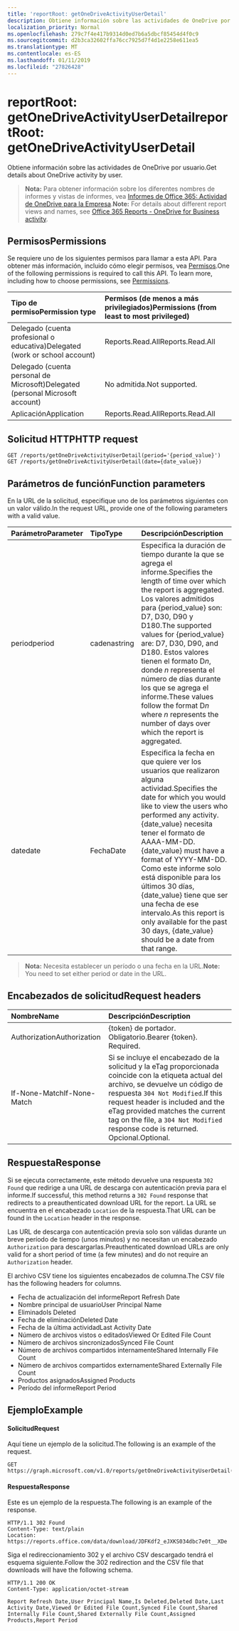 ```yaml
---
title: 'reportRoot: getOneDriveActivityUserDetail'
description: Obtiene información sobre las actividades de OneDrive por usuario.
localization_priority: Normal
ms.openlocfilehash: 279c7f4e417b9314d0ed7b6a5dbcf85454d4f0c9
ms.sourcegitcommit: d2b3ca32602ffa76cc7925d7f4d1e2258e611ea5
ms.translationtype: MT
ms.contentlocale: es-ES
ms.lasthandoff: 01/11/2019
ms.locfileid: "27826428"
---
```

# <a name="reportroot-getonedriveactivityuserdetail"></a><span data-ttu-id="27bb9-103">reportRoot: getOneDriveActivityUserDetail</span><span class="sxs-lookup"><span data-stu-id="27bb9-103">reportRoot: getOneDriveActivityUserDetail</span></span>

<span data-ttu-id="27bb9-104">Obtiene información sobre las actividades de OneDrive por usuario.</span><span class="sxs-lookup"><span data-stu-id="27bb9-104">Get details about OneDrive activity by user.</span></span>

> <span data-ttu-id="27bb9-105">**Nota:** Para obtener información sobre los diferentes nombres de informes y vistas de informes, vea [Informes de Office 365: Actividad de OneDrive para la Empresa](https://support.office.com/client/OneDrive-for-Business-user-activity-8bbe4bf8-221b-46d6-99a5-2fb3c8ef9353).</span><span class="sxs-lookup"><span data-stu-id="27bb9-105">**Note:** For details about different report views and names, see [Office 365 Reports - OneDrive for Business activity](https://support.office.com/client/OneDrive-for-Business-user-activity-8bbe4bf8-221b-46d6-99a5-2fb3c8ef9353).</span></span>

## <a name="permissions"></a><span data-ttu-id="27bb9-106">Permisos</span><span class="sxs-lookup"><span data-stu-id="27bb9-106">Permissions</span></span>

<span data-ttu-id="27bb9-p101">Se requiere uno de los siguientes permisos para llamar a esta API. Para obtener más información, incluido cómo elegir permisos, vea [Permisos](/graph/permissions-reference).</span><span class="sxs-lookup"><span data-stu-id="27bb9-p101">One of the following permissions is required to call this API. To learn more, including how to choose permissions, see [Permissions](/graph/permissions-reference).</span></span>

| <span data-ttu-id="27bb9-109">Tipo de permiso</span><span class="sxs-lookup"><span data-stu-id="27bb9-109">Permission type</span></span>                        | <span data-ttu-id="27bb9-110">Permisos (de menos a más privilegiados)</span><span class="sxs-lookup"><span data-stu-id="27bb9-110">Permissions (from least to most privileged)</span></span> |
| :------------------------------------- | :--------------------------------------- |
| <span data-ttu-id="27bb9-111">Delegado (cuenta profesional o educativa)</span><span class="sxs-lookup"><span data-stu-id="27bb9-111">Delegated (work or school account)</span></span>     | <span data-ttu-id="27bb9-112">Reports.Read.All</span><span class="sxs-lookup"><span data-stu-id="27bb9-112">Reports.Read.All</span></span>                         |
| <span data-ttu-id="27bb9-113">Delegado (cuenta personal de Microsoft)</span><span class="sxs-lookup"><span data-stu-id="27bb9-113">Delegated (personal Microsoft account)</span></span> | <span data-ttu-id="27bb9-114">No admitida.</span><span class="sxs-lookup"><span data-stu-id="27bb9-114">Not supported.</span></span>                           |
| <span data-ttu-id="27bb9-115">Aplicación</span><span class="sxs-lookup"><span data-stu-id="27bb9-115">Application</span></span>                            | <span data-ttu-id="27bb9-116">Reports.Read.All</span><span class="sxs-lookup"><span data-stu-id="27bb9-116">Reports.Read.All</span></span>                         |

## <a name="http-request"></a><span data-ttu-id="27bb9-117">Solicitud HTTP</span><span class="sxs-lookup"><span data-stu-id="27bb9-117">HTTP request</span></span>

<!-- { "blockType": "samples" } --> 

```http
GET /reports/getOneDriveActivityUserDetail(period='{period_value}')
GET /reports/getOneDriveActivityUserDetail(date={date_value})
```

## <a name="function-parameters"></a><span data-ttu-id="27bb9-118">Parámetros de función</span><span class="sxs-lookup"><span data-stu-id="27bb9-118">Function parameters</span></span>

<span data-ttu-id="27bb9-119">En la URL de la solicitud, especifique uno de los parámetros siguientes con un valor válido.</span><span class="sxs-lookup"><span data-stu-id="27bb9-119">In the request URL, provide one of the following parameters with a valid value.</span></span>

| <span data-ttu-id="27bb9-120">Parámetro</span><span class="sxs-lookup"><span data-stu-id="27bb9-120">Parameter</span></span> | <span data-ttu-id="27bb9-121">Tipo</span><span class="sxs-lookup"><span data-stu-id="27bb9-121">Type</span></span>   | <span data-ttu-id="27bb9-122">Descripción</span><span class="sxs-lookup"><span data-stu-id="27bb9-122">Description</span></span>                              |
| :-------- | :----- | :--------------------------------------- |
| <span data-ttu-id="27bb9-123">period</span><span class="sxs-lookup"><span data-stu-id="27bb9-123">period</span></span>    | <span data-ttu-id="27bb9-124">cadena</span><span class="sxs-lookup"><span data-stu-id="27bb9-124">string</span></span> | <span data-ttu-id="27bb9-125">Especifica la duración de tiempo durante la que se agrega el informe.</span><span class="sxs-lookup"><span data-stu-id="27bb9-125">Specifies the length of time over which the report is aggregated.</span></span> <span data-ttu-id="27bb9-126">Los valores admitidos para {period_value} son: D7, D30, D90 y D180.</span><span class="sxs-lookup"><span data-stu-id="27bb9-126">The supported values for {period_value} are: D7, D30, D90, and D180.</span></span> <span data-ttu-id="27bb9-127">Estos valores tienen el formato D*n*, donde *n* representa el número de días durante los que se agrega el informe.</span><span class="sxs-lookup"><span data-stu-id="27bb9-127">These values follow the format D*n* where *n* represents the number of days over which the report is aggregated.</span></span> |
| <span data-ttu-id="27bb9-128">date</span><span class="sxs-lookup"><span data-stu-id="27bb9-128">date</span></span>      | <span data-ttu-id="27bb9-129">Fecha</span><span class="sxs-lookup"><span data-stu-id="27bb9-129">Date</span></span>   | <span data-ttu-id="27bb9-130">Especifica la fecha en que quiere ver los usuarios que realizaron alguna actividad.</span><span class="sxs-lookup"><span data-stu-id="27bb9-130">Specifies the date for which you would like to view the users who performed any activity.</span></span> <span data-ttu-id="27bb9-131">{date_value} necesita tener el formato de AAAA-MM-DD.</span><span class="sxs-lookup"><span data-stu-id="27bb9-131">{date_value} must have a format of YYYY-MM-DD.</span></span> <span data-ttu-id="27bb9-132">Como este informe solo está disponible para los últimos 30 días, {date_value} tiene que ser una fecha de ese intervalo.</span><span class="sxs-lookup"><span data-stu-id="27bb9-132">As this report is only available for the past 30 days, {date_value} should be a date from that range.</span></span> |

> <span data-ttu-id="27bb9-133">**Nota:** Necesita establecer un período o una fecha en la URL.</span><span class="sxs-lookup"><span data-stu-id="27bb9-133">**Note:** You need to set either period or date in the URL.</span></span>

## <a name="request-headers"></a><span data-ttu-id="27bb9-134">Encabezados de solicitud</span><span class="sxs-lookup"><span data-stu-id="27bb9-134">Request headers</span></span>

| <span data-ttu-id="27bb9-135">Nombre</span><span class="sxs-lookup"><span data-stu-id="27bb9-135">Name</span></span>          | <span data-ttu-id="27bb9-136">Descripción</span><span class="sxs-lookup"><span data-stu-id="27bb9-136">Description</span></span>                              |
| :------------ | :--------------------------------------- |
| <span data-ttu-id="27bb9-137">Authorization</span><span class="sxs-lookup"><span data-stu-id="27bb9-137">Authorization</span></span> | <span data-ttu-id="27bb9-p104">{token} de portador. Obligatorio.</span><span class="sxs-lookup"><span data-stu-id="27bb9-p104">Bearer {token}. Required.</span></span>                |
| <span data-ttu-id="27bb9-140">If-None-Match</span><span class="sxs-lookup"><span data-stu-id="27bb9-140">If-None-Match</span></span> | <span data-ttu-id="27bb9-141">Si se incluye el encabezado de la solicitud y la eTag proporcionada coincide con la etiqueta actual del archivo, se devuelve un código de respuesta `304 Not Modified`.</span><span class="sxs-lookup"><span data-stu-id="27bb9-141">If this request header is included and the eTag provided matches the current tag on the file, a `304 Not Modified` response code is returned.</span></span> <span data-ttu-id="27bb9-142">Opcional.</span><span class="sxs-lookup"><span data-stu-id="27bb9-142">Optional.</span></span> |

## <a name="response"></a><span data-ttu-id="27bb9-143">Respuesta</span><span class="sxs-lookup"><span data-stu-id="27bb9-143">Response</span></span>

<span data-ttu-id="27bb9-144">Si se ejecuta correctamente, este método devuelve una respuesta `302 Found` que redirige a una URL de descarga con autenticación previa para el informe.</span><span class="sxs-lookup"><span data-stu-id="27bb9-144">If successful, this method returns a `302 Found` response that redirects to a preauthenticated download URL for the report.</span></span> <span data-ttu-id="27bb9-145">La URL se encuentra en el encabezado `Location` de la respuesta.</span><span class="sxs-lookup"><span data-stu-id="27bb9-145">That URL can be found in the `Location` header in the response.</span></span>

<span data-ttu-id="27bb9-146">Las URL de descarga con autenticación previa solo son válidas durante un breve período de tiempo (unos minutos) y no necesitan un encabezado `Authorization` para descargarlas.</span><span class="sxs-lookup"><span data-stu-id="27bb9-146">Preauthenticated download URLs are only valid for a short period of time (a few minutes) and do not require an `Authorization` header.</span></span>

<span data-ttu-id="27bb9-147">El archivo CSV tiene los siguientes encabezados de columna.</span><span class="sxs-lookup"><span data-stu-id="27bb9-147">The CSV file has the following headers for columns.</span></span>

- <span data-ttu-id="27bb9-148">Fecha de actualización del informe</span><span class="sxs-lookup"><span data-stu-id="27bb9-148">Report Refresh Date</span></span>
- <span data-ttu-id="27bb9-149">Nombre principal de usuario</span><span class="sxs-lookup"><span data-stu-id="27bb9-149">User Principal Name</span></span>
- <span data-ttu-id="27bb9-150">Eliminado</span><span class="sxs-lookup"><span data-stu-id="27bb9-150">Is Deleted</span></span>
- <span data-ttu-id="27bb9-151">Fecha de eliminación</span><span class="sxs-lookup"><span data-stu-id="27bb9-151">Deleted Date</span></span>
- <span data-ttu-id="27bb9-152">Fecha de la última actividad</span><span class="sxs-lookup"><span data-stu-id="27bb9-152">Last Activity Date</span></span>
- <span data-ttu-id="27bb9-153">Número de archivos vistos o editados</span><span class="sxs-lookup"><span data-stu-id="27bb9-153">Viewed Or Edited File Count</span></span>
- <span data-ttu-id="27bb9-154">Número de archivos sincronizados</span><span class="sxs-lookup"><span data-stu-id="27bb9-154">Synced File Count</span></span>
- <span data-ttu-id="27bb9-155">Número de archivos compartidos internamente</span><span class="sxs-lookup"><span data-stu-id="27bb9-155">Shared Internally File Count</span></span>
- <span data-ttu-id="27bb9-156">Número de archivos compartidos externamente</span><span class="sxs-lookup"><span data-stu-id="27bb9-156">Shared Externally File Count</span></span>
- <span data-ttu-id="27bb9-157">Productos asignados</span><span class="sxs-lookup"><span data-stu-id="27bb9-157">Assigned Products</span></span>
- <span data-ttu-id="27bb9-158">Período del informe</span><span class="sxs-lookup"><span data-stu-id="27bb9-158">Report Period</span></span>

## <a name="example"></a><span data-ttu-id="27bb9-159">Ejemplo</span><span class="sxs-lookup"><span data-stu-id="27bb9-159">Example</span></span>

#### <a name="request"></a><span data-ttu-id="27bb9-160">Solicitud</span><span class="sxs-lookup"><span data-stu-id="27bb9-160">Request</span></span>

<span data-ttu-id="27bb9-161">Aquí tiene un ejemplo de la solicitud.</span><span class="sxs-lookup"><span data-stu-id="27bb9-161">The following is an example of the request.</span></span>

<!--{
  "blockType": "request",
  "isComposable": true,
  "name": "reportroot_getonedriveactivityuserdetail"
}-->

```http
GET https://graph.microsoft.com/v1.0/reports/getOneDriveActivityUserDetail(period='D7')
```

#### <a name="response"></a><span data-ttu-id="27bb9-162">Respuesta</span><span class="sxs-lookup"><span data-stu-id="27bb9-162">Response</span></span>

<span data-ttu-id="27bb9-163">Este es un ejemplo de la respuesta.</span><span class="sxs-lookup"><span data-stu-id="27bb9-163">The following is an example of the response.</span></span>

<!-- {
  "blockType": "response",
  "truncated": true,
  "@odata.type": "microsoft.graph.report"
} -->

```http
HTTP/1.1 302 Found
Content-Type: text/plain
Location: https://reports.office.com/data/download/JDFKdf2_eJXKS034dbc7e0t__XDe
```

<span data-ttu-id="27bb9-164">Siga el redireccionamiento 302 y el archivo CSV descargado tendrá el esquema siguiente.</span><span class="sxs-lookup"><span data-stu-id="27bb9-164">Follow the 302 redirection and the CSV file that downloads will have the following schema.</span></span>

<!-- { "blockType": "ignored" } --> 

```http
HTTP/1.1 200 OK
Content-Type: application/octet-stream

Report Refresh Date,User Principal Name,Is Deleted,Deleted Date,Last Activity Date,Viewed Or Edited File Count,Synced File Count,Shared Internally File Count,Shared Externally File Count,Assigned Products,Report Period
```
